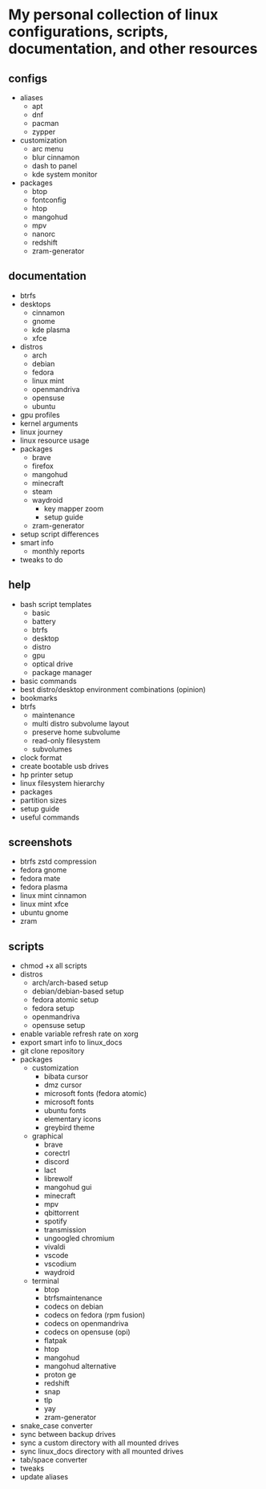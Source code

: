 # My personal collection of linux configurations, scripts, documentation, and other resources 

## configs

- aliases
    - apt
    - dnf
    - pacman
    - zypper
- customization 
    - arc menu
    - blur cinnamon
    - dash to panel
    - kde system monitor
- packages
    - btop
    - fontconfig
    - htop
    - mangohud
    - mpv
    - nanorc
    - redshift
    - zram-generator
    
## documentation

- btrfs
- desktops
    - cinnamon
    - gnome
    - kde plasma
    - xfce
- distros
    - arch
    - debian
    - fedora
    - linux mint
    - openmandriva
    - opensuse
    - ubuntu
- gpu profiles
- kernel arguments
- linux journey
- linux resource usage
- packages
    - brave
    - firefox
    - mangohud
    - minecraft
    - steam
    - waydroid
        - key mapper zoom
        - setup guide
    - zram-generator
- setup script differences
- smart info
    - monthly reports
- tweaks to do

## help

- bash script templates
    - basic
    - battery
    - btrfs
    - desktop
    - distro
    - gpu
    - optical drive
    - package manager
- basic commands
- best distro/desktop environment combinations (opinion)
- bookmarks
- btrfs
    - maintenance
    - multi distro subvolume layout
    - preserve home subvolume 
    - read-only filesystem
    - subvolumes
- clock format
- create bootable usb drives
- hp printer setup
- linux filesystem hierarchy
- packages
- partition sizes
- setup guide
- useful commands

## screenshots

- btrfs zstd compression
- fedora gnome
- fedora mate
- fedora plasma
- linux mint cinnamon
- linux mint xfce
- ubuntu gnome
- zram

## scripts

- chmod +x all scripts
- distros
    - arch/arch-based setup 
    - debian/debian-based setup 
    - fedora atomic setup
    - fedora setup
    - openmandriva
    - opensuse setup
- enable variable refresh rate on xorg
- export smart info to linux_docs
- git clone repository
- packages
    - customization
        - bibata cursor
        - dmz cursor
        - microsoft fonts (fedora atomic)
        - microsoft fonts
        - ubuntu fonts
        - elementary icons
        - greybird theme
    - graphical
        - brave
        - corectrl
        - discord
        - lact
        - librewolf
        - mangohud gui
        - minecraft
        - mpv
        - qbittorrent
        - spotify
        - transmission
        - ungoogled chromium
        - vivaldi
        - vscode
        - vscodium
        - waydroid
    - terminal
        - btop
        - btrfsmaintenance
        - codecs on debian
        - codecs on fedora (rpm fusion)
        - codecs on openmandriva
        - codecs on opensuse (opi)
        - flatpak
        - htop
        - mangohud
        - mangohud alternative
        - proton ge
        - redshift
        - snap
        - tlp
        - yay
        - zram-generator
- snake_case converter
- sync between backup drives
- sync a custom directory with all mounted drives
- sync linux_docs directory with all mounted drives
- tab/space converter
- tweaks
- update aliases

